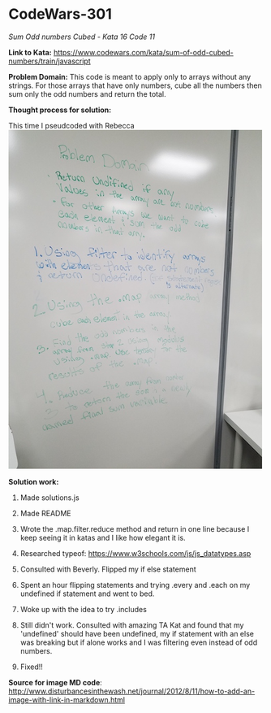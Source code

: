 # CodeWars-301
*Sum Odd numbers Cubed - Kata 16 Code 11*

**Link to Kata:** 
https://www.codewars.com/kata/sum-of-odd-cubed-numbers/train/javascript

**Problem Domain:** This code is meant to apply only to arrays without any strings. For those arrays that have only numbers, cube all the numbers then sum only the odd numbers and return the total.

**Thought process for solution:**

This time I pseudcoded with Rebecca
![Pseudo Code Whiteboard](Rebecca_Sooz_Pseudo.jpg)
 

**Solution work:**
1. Made solutions.js

2. Made README

3. Wrote the .map.filter.reduce method and return in one line because I keep seeing it in katas and I like how elegant it is. 

4. Researched typeof: https://www.w3schools.com/js/js_datatypes.asp 

5. Consulted with Beverly. Flipped my if else statement

6. Spent an hour flipping statements and trying .every and .each on my undefined if statement and went to bed.

7. Woke up with the idea to try .includes

8. Still didn't work. Consulted with amazing TA Kat and found that my 'undefined' should have been undefined, my if statement with an else was breaking but if alone works and I was filtering even instead of odd numbers. 

9. Fixed!!

**Source for image MD code**: http://www.disturbancesinthewash.net/journal/2012/8/11/how-to-add-an-image-with-link-in-markdown.html
